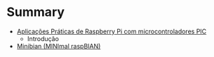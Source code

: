 # Summary

* [Aplicações Práticas de Raspberry Pi com microcontroladores PIC](README.md)
   * Introdução
* [Minibian (MINImal raspBIAN)](minibian_minimal_raspbian.md)

